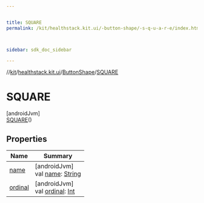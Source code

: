 ```yaml
---


title: SQUARE
permalink: /kit/healthstack.kit.ui/-button-shape/-s-q-u-a-r-e/index.html



sidebar: sdk_doc_sidebar

---
```



//[kit](/kit.html)/[healthstack.kit.ui](../../index.html)/[ButtonShape](../index.html)/[SQUARE](index.html)



# SQUARE



[androidJvm]\
[SQUARE](index.html)()



## Properties


| Name | Summary |
|---|---|
| [name](index.html#-372974862%2FProperties%2F-106109196) | [androidJvm]<br>val [name](index.html#-372974862%2FProperties%2F-106109196): [String](https://kotlinlang.org/api/latest/jvm/stdlib/kotlin/-string/index.html) |
| [ordinal](index.html#-739389684%2FProperties%2F-106109196) | [androidJvm]<br>val [ordinal](index.html#-739389684%2FProperties%2F-106109196): [Int](https://kotlinlang.org/api/latest/jvm/stdlib/kotlin/-int/index.html) |



